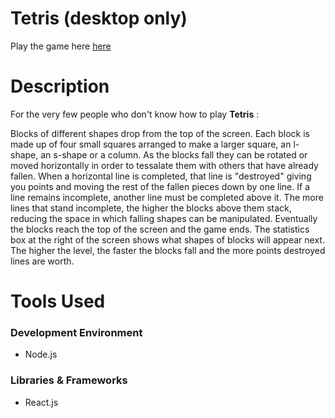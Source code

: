 
# Tetris (desktop only)

Play the game here [here](https://kevmhughes.github.io/tetris/)

# Description
For the very few people who don't know how to play **Tetris** : 

Blocks of different shapes drop from the top of the screen. Each block is made up of four small squares arranged to make a larger square, an l-shape, an s-shape or a column. As the blocks fall they can be rotated or moved horizontally in order to tessalate them with others that have already fallen. When a horizontal line is completed, that line is "destroyed" giving you points and moving the rest of the fallen pieces down by one line. If a line remains incomplete, another line must be completed above it. The more lines that stand incomplete, the higher the blocks above them stack, reducing the space in which falling shapes can be manipulated. Eventually the blocks reach the top of the screen and the game ends. The statistics box at the right of the screen shows what shapes of blocks will appear next. The higher the level, the faster the blocks fall and the more points destroyed lines are worth.


# Tools Used

### Development Environment
* Node.js

### Libraries & Frameworks
* React.js






